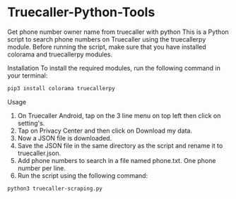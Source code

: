 # Truecaller-Python-Tools
Get phone number owner name from truecaller with python
This is a Python script to search phone numbers on Truecaller using the truecallerpy module. Before running the script, make sure that you have installed colorama and truecallerpy modules.

Installation
To install the required modules, run the following command in your terminal:
```sh
pip3 install colorama truecallerpy
```

Usage
1. On Truecaller Android, tap on the 3 line menu on top left then click on setting's.
2. Tap on Privacy Center and then click on Download my data.
3. Now a JSON file is downloaded.
4. Save the JSON file in the same directory as the script and rename it to truecaller.json.
5. Add phone numbers to search in a file named phone.txt. One phone number per line.
6. Run the script using the following command:
```sh
python3 truecaller-scraping.py
```

